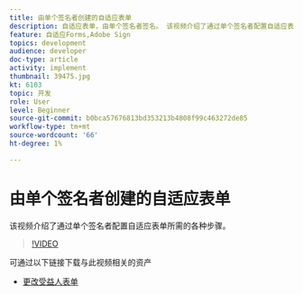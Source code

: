 ```yaml
---
title: 由单个签名者创建的自适应表单
description: 自适应表单，由单个签名者签名。 该视频介绍了通过单个签名者配置自适应表单所需的各种步骤。
feature: 自适应Forms,Adobe Sign
topics: development
audience: developer
doc-type: article
activity: implement
thumbnail: 39475.jpg
kt: 6103
topic: 开发
role: User
level: Beginner
source-git-commit: b0bca57676813bd353213b4808f99c463272de85
workflow-type: tm+mt
source-wordcount: '66'
ht-degree: 1%

---
```


# 由单个签名者创建的自适应表单


该视频介绍了通过单个签名者配置自适应表单所需的各种步骤。

>[!VIDEO](https://video.tv.adobe.com/v/39475/?quality=9&learn=on)

可通过以下链接下载与此视频相关的资产

* [更改受益人表单 ](assets/change-of-beneficiary-form.zip)
